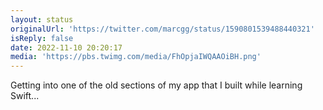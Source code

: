 ```yaml
---
layout: status
originalUrl: 'https://twitter.com/marcgg/status/1590801539488440321'
isReply: false
date: 2022-11-10 20:20:17
media: 'https://pbs.twimg.com/media/FhOpjaIWQAAOiBH.png'
---
```


Getting into one of the old sections of my app that I built while learning Swift... 
